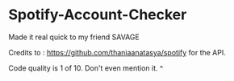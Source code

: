 # Spotify-Account-Checker

Made it real quick to my friend SAVAGE 

Credits to : https://github.com/thaniaanatasya/spotify for the API.

Code quality is 1 of 10. Don't even mention it. ^
